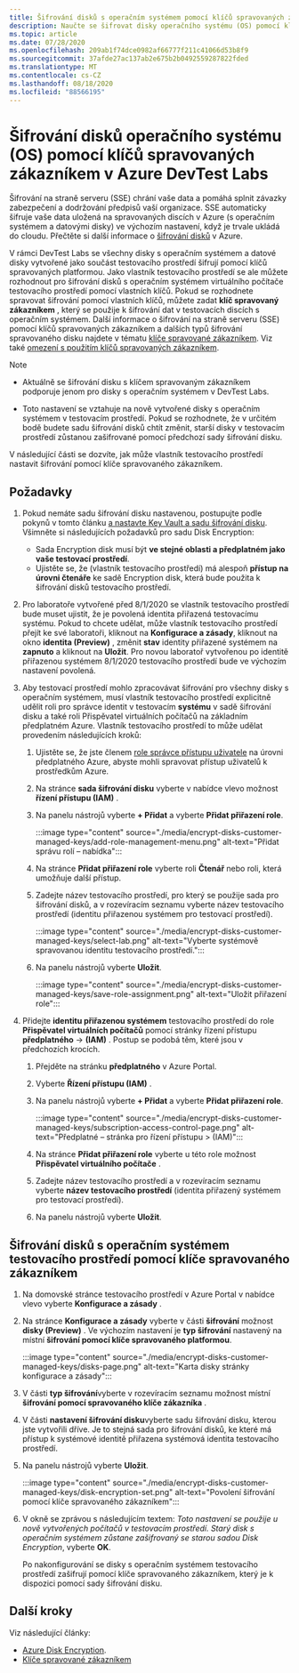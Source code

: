 ```yaml
---
title: Šifrování disků s operačním systémem pomocí klíčů spravovaných zákazníkem v Azure DevTest Labs
description: Naučte se šifrovat disky operačního systému (OS) pomocí klíčů spravovaných zákazníkem v Azure DevTest Labs.
ms.topic: article
ms.date: 07/28/2020
ms.openlocfilehash: 209ab1f74dce0982af66777f211c41066d53b8f9
ms.sourcegitcommit: 37afde27ac137ab2e675b2b0492559287822fded
ms.translationtype: MT
ms.contentlocale: cs-CZ
ms.lasthandoff: 08/18/2020
ms.locfileid: "88566195"
---
```

# <a name="encrypt-operating-system-os-disks-using-customer-managed-keys-in-azure-devtest-labs"></a>Šifrování disků operačního systému (OS) pomocí klíčů spravovaných zákazníkem v Azure DevTest Labs
Šifrování na straně serveru (SSE) chrání vaše data a pomáhá splnit závazky zabezpečení a dodržování předpisů vaší organizace. SSE automaticky šifruje vaše data uložená na spravovaných discích v Azure (s operačním systémem a datovými disky) ve výchozím nastavení, když je trvale ukládá do cloudu. Přečtěte si další informace o [šifrování disků](../virtual-machines/windows/disk-encryption.md) v Azure. 

V rámci DevTest Labs se všechny disky s operačním systémem a datové disky vytvořené jako součást testovacího prostředí šifrují pomocí klíčů spravovaných platformou. Jako vlastník testovacího prostředí se ale můžete rozhodnout pro šifrování disků s operačním systémem virtuálního počítače testovacího prostředí pomocí vlastních klíčů. Pokud se rozhodnete spravovat šifrování pomocí vlastních klíčů, můžete zadat **klíč spravovaný zákazníkem** , který se použije k šifrování dat v testovacích discích s operačním systémem. Další informace o šifrování na straně serveru (SSE) pomocí klíčů spravovaných zákazníkem a dalších typů šifrování spravovaného disku najdete v tématu [klíče spravované zákazníkem](../virtual-machines/windows/disk-encryption.md#customer-managed-keys). Viz také [omezení s použitím klíčů spravovaných zákazníkem](../virtual-machines/windows/disks-enable-customer-managed-keys-portal.md#restrictions).


> [!NOTE]
> - Aktuálně se šifrování disku s klíčem spravovaným zákazníkem podporuje jenom pro disky s operačním systémem v DevTest Labs. 
> 
> - Toto nastavení se vztahuje na nově vytvořené disky s operačním systémem v testovacím prostředí. Pokud se rozhodnete, že v určitém bodě budete sadu šifrování disků chtít změnit, starší disky v testovacím prostředí zůstanou zašifrované pomocí předchozí sady šifrování disku. 

V následující části se dozvíte, jak může vlastník testovacího prostředí nastavit šifrování pomocí klíče spravovaného zákazníkem.

## <a name="pre-requisites"></a>Požadavky

1. Pokud nemáte sadu šifrování disku nastavenou, postupujte podle pokynů v tomto článku [a nastavte Key Vault a sadu šifrování disku](../virtual-machines/windows/disks-enable-customer-managed-keys-portal.md#set-up-your-azure-key-vault). Všimněte si následujících požadavků pro sadu Disk Encryption: 

    - Sada Encryption disk musí být **ve stejné oblasti a předplatném jako vaše testovací prostředí**. 
    - Ujistěte se, že (vlastník testovacího prostředí) má alespoň **přístup na úrovni čtenáře** ke sadě Encryption disk, která bude použita k šifrování disků testovacího prostředí. 
2. Pro laboratoře vytvořené před 8/1/2020 se vlastník testovacího prostředí bude muset ujistit, že je povolená identita přiřazená testovacímu systému. Pokud to chcete udělat, může vlastník testovacího prostředí přejít ke své laboratoři, kliknout na **Konfigurace a zásady**, kliknout na okno **identita (Preview)** , změnit **stav** identity přiřazené systémem na **zapnuto** a kliknout na **Uložit**. Pro novou laboratoř vytvořenou po identitě přiřazenou systémem 8/1/2020 testovacího prostředí bude ve výchozím nastavení povolená. 
3. Aby testovací prostředí mohlo zpracovávat šifrování pro všechny disky s operačním systémem, musí vlastník testovacího prostředí explicitně udělit roli pro správce identit v testovacím **systému** v sadě šifrování disku a také roli Přispěvatel virtuálních počítačů na základním předplatném Azure. Vlastník testovacího prostředí to může udělat provedením následujících kroků:

   
    1. Ujistěte se, že jste členem [role správce přístupu uživatele](../role-based-access-control/built-in-roles.md#user-access-administrator) na úrovni předplatného Azure, abyste mohli spravovat přístup uživatelů k prostředkům Azure. 
    1. Na stránce **sada šifrování disku** vyberte v nabídce vlevo možnost **řízení přístupu (IAM)** . 
    1. Na panelu nástrojů vyberte **+ Přidat** a vyberte **Přidat přiřazení role**.  

        :::image type="content" source="./media/encrypt-disks-customer-managed-keys/add-role-management-menu.png" alt-text="Přidat správu rolí – nabídka":::
    1. Na stránce **Přidat přiřazení role** vyberte roli **Čtenář** nebo roli, která umožňuje další přístup. 
    1. Zadejte název testovacího prostředí, pro který se použije sada pro šifrování disků, a v rozevíracím seznamu vyberte název testovacího prostředí (identitu přiřazenou systémem pro testovací prostředí). 
    
        :::image type="content" source="./media/encrypt-disks-customer-managed-keys/select-lab.png" alt-text="Vyberte systémově spravovanou identitu testovacího prostředí.":::        
    1. Na panelu nástrojů vyberte **Uložit**. 

        :::image type="content" source="./media/encrypt-disks-customer-managed-keys/save-role-assignment.png" alt-text="Uložit přiřazení role":::
3. Přidejte **identitu přiřazenou systémem** testovacího prostředí do role **Přispěvatel virtuálních počítačů** pomocí stránky řízení přístupu **předplatného**  ->  **(IAM)** . Postup se podobá těm, které jsou v předchozích krocích. 

    
    1. Přejděte na stránku **předplatného** v Azure Portal. 
    1. Vyberte **Řízení přístupu (IAM)** . 
    1. Na panelu nástrojů vyberte **+ Přidat** a vyberte **Přidat přiřazení role**. 
    
        :::image type="content" source="./media/encrypt-disks-customer-managed-keys/subscription-access-control-page.png" alt-text="Předplatné – stránka pro řízení přístupu > (IAM)":::
    1. Na stránce **Přidat přiřazení role** vyberte u této role možnost **Přispěvatel virtuálního počítače** .
    1. Zadejte název testovacího prostředí a v rozevíracím seznamu vyberte **název testovacího prostředí** (identita přiřazený systémem pro testovací prostředí). 
    1. Na panelu nástrojů vyberte **Uložit**. 

## <a name="encrypt-lab-os-disks-with-a-customer-managed-key"></a>Šifrování disků s operačním systémem testovacího prostředí pomocí klíče spravovaného zákazníkem 

1. Na domovské stránce testovacího prostředí v Azure Portal v nabídce vlevo vyberte **Konfigurace a zásady** . 
1. Na stránce **Konfigurace a zásady** vyberte v části **šifrování** možnost **disky (Preview)** . Ve výchozím nastavení je **typ šifrování** nastavený na místní **šifrování pomocí klíče spravovaného platformou**.

    :::image type="content" source="./media/encrypt-disks-customer-managed-keys/disks-page.png" alt-text="Karta disky stránky konfigurace a zásady":::
1. V části **typ šifrování**vyberte v rozevíracím seznamu možnost místní **šifrování pomocí spravovaného klíče zákazníka** . 
1. V části **nastavení šifrování disku**vyberte sadu šifrování disku, kterou jste vytvořili dříve. Je to stejná sada pro šifrování disků, ke které má přístup k systémové identitě přiřazena systémová identita testovacího prostředí.
1. Na panelu nástrojů vyberte **Uložit**. 

    :::image type="content" source="./media/encrypt-disks-customer-managed-keys/disk-encryption-set.png" alt-text="Povolení šifrování pomocí klíče spravovaného zákazníkem":::
1. V okně se zprávou s následujícím textem: *Toto nastavení se použije u nově vytvořených počítačů v testovacím prostředí. Starý disk s operačním systémem zůstane zašifrovaný se starou sadou Disk Encryption*, vyberte **OK**. 

    Po nakonfigurování se disky s operačním systémem testovacího prostředí zašifrují pomocí klíče spravovaného zákazníkem, který je k dispozici pomocí sady šifrování disku. 

## <a name="next-steps"></a>Další kroky
Viz následující články: 

- [Azure Disk Encryption](../virtual-machines/windows/disk-encryption.md). 
- [Klíče spravované zákazníkem](../virtual-machines/windows/disk-encryption.md#customer-managed-keys) 
